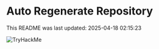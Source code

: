 # Auto Regenerate Repository

This README was last updated: 2025-04-18 02:15:23

 ![TryHackMe](https://tryhackme.com/badge/533634)